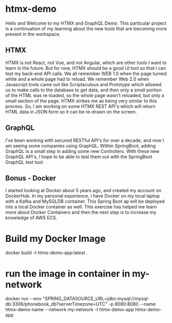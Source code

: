 # htmx-demo
Hello and Welcome to my HTMX and GraphQL Demo.   This particular project is a continuation of my learning about the new tools that are becoming more present in the workspace.

## HTMX
HTMX is not React, not Vue, and not Angular, which are other tools I want to learn in the future.  But for now, HTMX should be a good UI tool so that I can test my back-end API calls.
We all remember WEB 1.0 when the page turned white and a whole page had to reload.   We remember Web 2.0 when Javascript tools came out like Scriptaculous and Prototype which allowed us to make calls to the database to get data, and then only a small portion of the HTML was re-loaded, so the whole page wasn't reloaded, but only a small section of the page.   HTMX strikes me as being very similar to this process.   So, I am working on some HTMX REST API's which will return HTML data in JSON form so it can be re-drawn on the screen.

## GraphQL
I've been working with secured RESTful API's for over a decade, and now I am seeing some companies using GraphQL.  Within SpringBoot, adding GraphQL is a small step in adding some new Controllers.  With these new GraphQL API's, I hope to be able to test them out with the SpringBoot GraphQL test tool.

## Bonus - Docker
I started looking at Docker about 5 years ago, and created my account on DockerHub.   In my personal experience, I have Docker on my local laptop with a Kafka and MySQLDB container.   This Spring Boot ap will be deployed into a local Docker container as well.   This exercise has helped me learn more about Docker Containers and then the next step is to increase my knowledge of AWS ECS.

# Build my Docker Image
docker build -t htmx-demo-app:latest .

# run the image in container in my-network
docker run --env "SPRING_DATASOURCE_URL=jdbc:mysql://mysql-db:3306/phonebook_db?serverTimezone=UTC" -p 8080:8080 --name htmx-demo-name --network my-network -t htmx-demo-app htmx-demo-app

